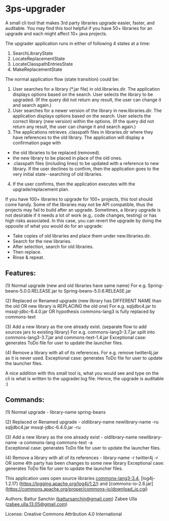# 3ps-upgrader
A small cli tool that makes 3rd party libraries upgrade easier, faster, and auditable. You may find this tool helpful if you have 50+ libraries for an upgrade and each might affect 10+ java projects.


The upgrader application runs in either of following 4 states at a time:

1. SearchLibraryState
2. LocateReplacementState
3. LocateClasspathEntriesState
4. MakeReplacementState 

The normal application flow (state transition) could be:

1. User searches for a library (*.jar file) in old.libraries.dir. The application displays options based on the search. User selects the library to be upgraded. (If the query did not return any result, the user can change it and search again.)
2. User searches for a newer version of the library in new.libraries.dir. The application displays options based on the search. User selects the correct library (new version) within the options. (If the query did not return any result, the user can change it and search again.)
3. The applications retrieves .classpath files in libraries.dir where they have references to the old library. The application will display a confirmation page with
  * the old libraries to be replaced (removed).
  * the new library to be placed in place of the old ones.
  * .classpath files (including lines) to be updated with a reference to new library. 
If the user declines to confirm, then the application goes to the very initial state--searching of old libraries.
4. If the user confirms, then the application executes with the upgrade/replacement plan. 

If you have 100+ libraries to upgrade for 100+ projects, this tool should come handy. Some of the libraries may not be API compatible, thus the projects may fail to build after an upgrade. Sometimes, a library upgrade is not desirable if it needs a lot of work (e.g,. code changes, testing) or has high risks associated. In this case, you can revert the upgrade by doing the opposite of what you would do for an upgrade:

* Take copies of old libraries and place them under new.libraries.dir.
* Search for the new libraries.
* After selection, search for old libraries.
* Then replace.
* Rinse & repeat. 

Features:
---------
(1) Normal upgrade (new and old libraries have same name) 
			For e.g. Spring-beans-5.0.0.RELEASE.jar to Spring-beans-5.0.6.RELEASE.jar

(2) Replaced or Renamed upgrade (new library has DIFFERENT NAME than the old OR new library is REPLACING the old one) 
			For e.g. sqljdbc4.jar to mssql-jdbc-6.4.0.jar
						OR
					hypothesis commons-lang3 is fully replaced by commons-text 

(3) Add a new library as the one already exist.	(separate flow to add sources jars to existing library) 
			For e.g. commons-lang3-3.7.jar spilt into commons-lang3-3.7.jar and commons-text-1.4.jar
			Exceptional case: generates ToDo file for user to update the launcher files.
			
(4) Remove a library with all of its references.
			For e.g. remove twitter4j.jar as it is never used.
			Exceptional case: generates ToDo file for user to update the launcher files.
			
A nice addition with this small tool is, what you would see and type on the cli is what is written to the upgrader.log file. Hence, the upgrade is auditable :)

Commands:
--------
(1) Normal upgrade - library-name
					spring-beans

(2) Replaced or Renamed upgrade - oldlibrary-name newlibrary-name -ru 
								sqljdbc4.jar mssql-jdbc-6.4.0.jar -ru					 

(3) Add a new library as the one already exist - oldlibrary-name newlibrary-name -a
												commons-lang commons-text -a	
			Exceptional case: generates ToDo file for user to update the launcher files.
			
(4) Remove a library with all of its references - library-name -r
													twitter4j -r 
														OR 
								some 4th party has been changes to some new library
			Exceptional case: generates ToDo file for user to update the launcher files.

This application uses open source libraries [commons-lang3-3.4](http://commons.apache.org/proper/commons-lang/), [log4j-1.2.17] (https://logging.apache.org/log4j/1.2/) and [commons-io-2.6.jar] (https://commons.apache.org/proper/commons-io/download_io.cgi)

Authors: Battur Sanchin (battursanchin@gmail.com)
		     Zabee Ulla 	  (zabee.ulla.13.05@gmail.com)
		 
License: Creative Commons Attribution 4.0 International  
